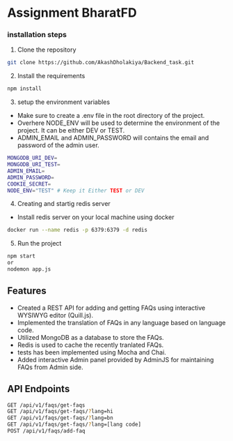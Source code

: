 # Assignment BharatFD

### installation steps

1. Clone the repository
```bash
git clone https://github.com/AkashDholakiya/Backend_task.git
```

2. Install the requirements
```bash
npm install
```

3. setup the environment variables
- Make sure to create a .env file in the root directory of the project.
- Overhere NODE_ENV will be used to determine the environment of the project. It can be either DEV or TEST.
- ADMIN_EMAIL and ADMIN_PASSWORD will contains the email and password of the admin user.
```bash
MONGODB_URI_DEV=
MONGODB_URI_TEST=
ADMIN_EMAIL=
ADMIN_PASSWORD=
COOKIE_SECRET=
NODE_ENV="TEST" # Keep it Either TEST or DEV
```

4. Creating and startig redis server
- Install redis server on your local machine using docker
```bash
docker run --name redis -p 6379:6379 -d redis
```

5. Run the project
```bash
npm start
or
nodemon app.js
```

## Features

- Created a REST API for adding and getting FAQs using interactive WYSIWYG editor (Quill.js).
- Implemented the translation of FAQs in any language based on language code.
- Utilized MongoDB as a database to store the FAQs.
- Redis is used to cache the recently tranlated FAQs.
- tests has been implemented using Mocha and Chai.
- Added interactive Admin panel provided by AdminJS for maintaining FAQs from Admin side.

## API Endpoints

```bash
GET /api/v1/faqs/get-faqs
GET /api/v1/faqs/get-faqs/?lang=hi
GET /api/v1/faqs/get-faqs/?lang=bn
GET /api/v1/faqs/get-faqs/?lang=[lang code]
POST /api/v1/faqs/add-faq
```


